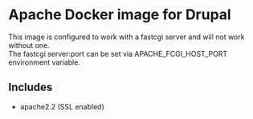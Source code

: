 # Apache Docker image for Drupal

This image is configured to work with a fastcgi server and will not work without one.  
The fastcgi server:port can be set via APACHE_FCGI_HOST_PORT environment variable.

## Includes

- apache2.2 (SSL enabled)

